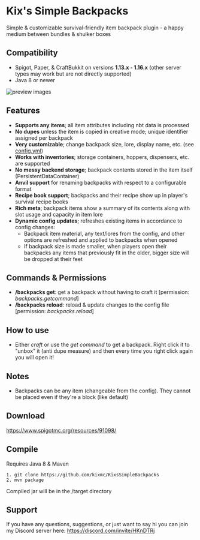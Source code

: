 # Kix's Simple Backpacks
Simple & customizable survival-friendly item backpack plugin - a happy medium between bundles & shulker boxes

## Compatibility
* Spigot, Paper, & CraftBukkit on versions **1.13.x - 1.16.x** (other server types may work but are not directly supported)
* Java 8 or newer

![preview images](https://i.imgur.com/vVl5ojB.png)

## Features
* **Supports any items**; all item attributes including nbt data is processed
* **No dupes** unless the item is copied in creative mode; unique identifier assigned per backpack
* **Very customizable**; change backpack size, lore, display name, etc. (see [config.yml](src/config.yml))
* **Works with inventories**; storage containers, hoppers, dispensers, etc. are supported
* **No messy backend storage**; backpack contents stored in the item itself (PersistentDataContainer)
* **Anvil support** for renaming backpacks with respect to a configurable format
* **Recipe book support**; backpacks and their recipe show up in player's survival recipe books
* **Rich meta**; backpack items show a summary of its contents along with slot usage and capacity in item lore
* **Dynamic config updates**; refreshes existing items in accordance to config changes:
  * Backpack item material, any text/lores from the config, and other options are refreshed and applied to backpacks when opened
  * If backpack size is made smaller, when players open their backpacks any items that previously fit in the older, bigger size will be dropped at their feet

## Commands & Permissions
- **/backpacks get**: get a backpack without having to craft it [permission: *backpacks.getcommand*]
- **/backpacks reload**: reload & update changes to the config file [permission: *backpacks.reload*]

## How to use
- Either *craft* or use the *get command* to get a backpack. Right click it to "unbox" it (anti dupe measure) and then every time you right click again you will open it!

## Notes
- Backpacks can be any item (changeable from the config). They cannot be placed even if they're a block (like default)

## Download
https://www.spigotmc.org/resources/91098/

## Compile
Requires Java 8 & Maven
```
1. git clone https://github.com/kixmc/KixsSimpleBackpacks
2. mvn package
```
Compiled jar will be in the /target directory

## Support
If you have any questions, suggestions, or just want to say hi you can join my Discord server here: https://discord.com/invite/HKnDTRj
